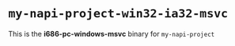 # `my-napi-project-win32-ia32-msvc`

This is the **i686-pc-windows-msvc** binary for `my-napi-project`
